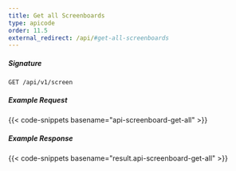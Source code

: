 ```yaml
---
title: Get all Screenboards
type: apicode
order: 11.5
external_redirect: /api/#get-all-screenboards
---
```


##### Signature
`GET /api/v1/screen`
##### Example Request
{{< code-snippets basename="api-screenboard-get-all" >}}
##### Example Response
{{< code-snippets basename="result.api-screenboard-get-all" >}}